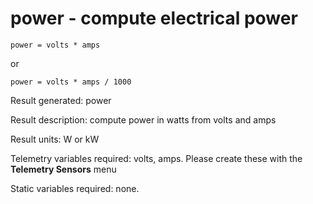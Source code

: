 # power - compute electrical power

    power = volts * amps

or

    power = volts * amps / 1000

Result generated: power

Result description: compute power in watts from volts and amps

Result units: W or kW

Telemetry variables required: volts, amps. Please create these with the __Telemetry Sensors__ menu

Static variables required: none.


